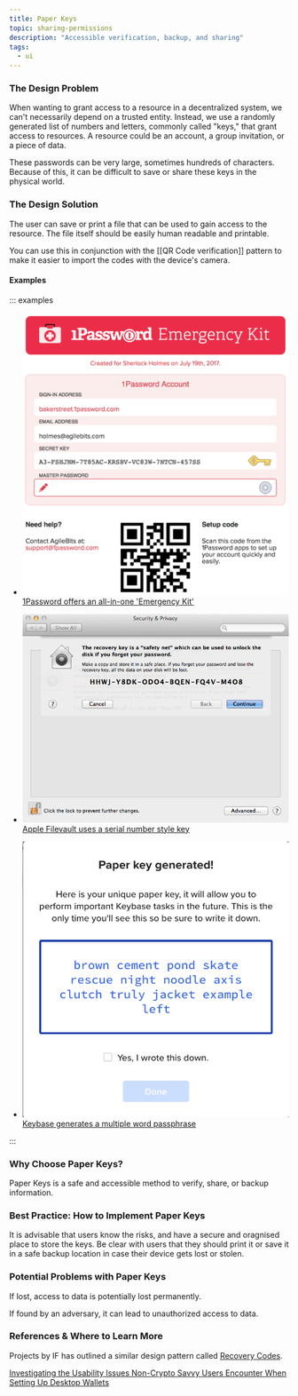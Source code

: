 ```yaml
---
title: Paper Keys
topic: sharing-permissions
description: "Accessible verification, backup, and sharing"
tags:
  - ui
---
```


### The Design Problem

When wanting to grant access to a resource in a decentralized system, we can't
necessarily depend on a trusted entity. Instead, we use a randomly generated
list of numbers and letters, commonly called "keys," that grant access to
resources. A resource could be an account, a group invitation, or a piece of
data.

These passwords can be very large, sometimes hundreds of
characters. Because of this, it can be difficult to save or share these keys
in the physical world.

### The Design Solution

The user can save or print a file that can be used to gain access to the
resource. The file itself should be easily human readable and printable.

You can use this in conjunction with the [[QR Code
verification]] pattern to make it easier to import the
codes with the device's camera.

#### Examples

::: examples

- [![Paper Keys in 1Password ](paper-keys-1password.png) 1Password offers an all-in-one 'Emergency Kit'](paper-keys-1password.png)

- [![Paper Keys in Filevault](paper-keys-filevault.png) Apple Filevault uses a serial number style key](paper-keys-filevault.png)

- [![Paper Keys in Keybase](paper-keys-keybase.png) Keybase generates a multiple word passphrase](paper-keys-keybase.png)

:::

### Why Choose Paper Keys?

Paper Keys is a safe and accessible method to verify, share, or backup information.

### Best Practice: How to Implement Paper Keys

It is advisable that users know the risks, and have a secure and oragnised
place to store the keys. Be clear with users that they should print it or
save it in a safe backup location in case their device gets lost or stolen.

### Potential Problems with Paper Keys

If lost, access to data is potentially lost permanently.

If found by an adversary, it can lead to unauthorized access to data.

### References & Where to Learn More

Projects by IF has outlined a similar design pattern called [Recovery Codes](https://catalogue.projectsbyif.com/patterns/recovery-codes/).

[Investigating the Usability Issues Non-Crypto Savvy Users Encounter When Setting Up Desktop Wallets](https://medium.com/chockablock-io/investigating-the-usability-issues-non-crypto-savvy-users-encounter-when-setting-up-desktop-68323106587b)
